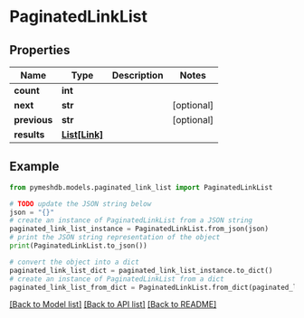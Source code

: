 # PaginatedLinkList


## Properties

Name | Type | Description | Notes
------------ | ------------- | ------------- | -------------
**count** | **int** |  | 
**next** | **str** |  | [optional] 
**previous** | **str** |  | [optional] 
**results** | [**List[Link]**](Link.md) |  | 

## Example

```python
from pymeshdb.models.paginated_link_list import PaginatedLinkList

# TODO update the JSON string below
json = "{}"
# create an instance of PaginatedLinkList from a JSON string
paginated_link_list_instance = PaginatedLinkList.from_json(json)
# print the JSON string representation of the object
print(PaginatedLinkList.to_json())

# convert the object into a dict
paginated_link_list_dict = paginated_link_list_instance.to_dict()
# create an instance of PaginatedLinkList from a dict
paginated_link_list_from_dict = PaginatedLinkList.from_dict(paginated_link_list_dict)
```
[[Back to Model list]](../README.md#documentation-for-models) [[Back to API list]](../README.md#documentation-for-api-endpoints) [[Back to README]](../README.md)


